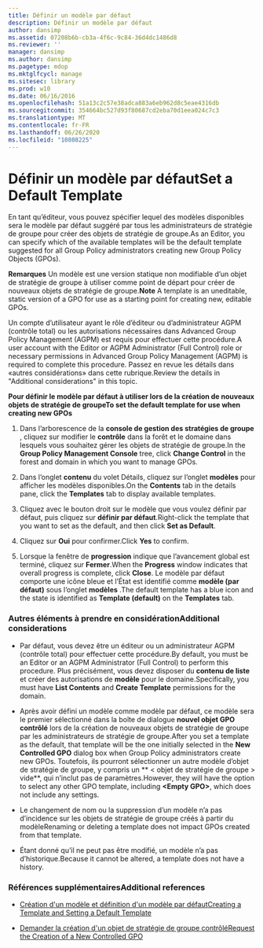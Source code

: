 ```yaml
---
title: Définir un modèle par défaut
description: Définir un modèle par défaut
author: dansimp
ms.assetid: 07208b6b-cb3a-4f6c-9c84-36d4dc1486d8
ms.reviewer: ''
manager: dansimp
ms.author: dansimp
ms.pagetype: mdop
ms.mktglfcycl: manage
ms.sitesec: library
ms.prod: w10
ms.date: 06/16/2016
ms.openlocfilehash: 51a13c2c57e38adca883a6eb962d8c5eae4316db
ms.sourcegitcommit: 354664bc527d93f80687cd2eba70d1eea024c7c3
ms.translationtype: MT
ms.contentlocale: fr-FR
ms.lasthandoff: 06/26/2020
ms.locfileid: "10808225"
---
```

# <span data-ttu-id="f085d-103">Définir un modèle par défaut</span><span class="sxs-lookup"><span data-stu-id="f085d-103">Set a Default Template</span></span>


<span data-ttu-id="f085d-104">En tant qu’éditeur, vous pouvez spécifier lequel des modèles disponibles sera le modèle par défaut suggéré par tous les administrateurs de stratégie de groupe pour créer des objets de stratégie de groupe.</span><span class="sxs-lookup"><span data-stu-id="f085d-104">As an Editor, you can specify which of the available templates will be the default template suggested for all Group Policy administrators creating new Group Policy Objects (GPOs).</span></span>

<span data-ttu-id="f085d-105">**Remarques**  Un modèle est une version statique non modifiable d’un objet de stratégie de groupe à utiliser comme point de départ pour créer de nouveaux objets de stratégie de groupe.</span><span class="sxs-lookup"><span data-stu-id="f085d-105">**Note** A template is an uneditable, static version of a GPO for use as a starting point for creating new, editable GPOs.</span></span>

 

<span data-ttu-id="f085d-106">Un compte d’utilisateur ayant le rôle d’éditeur ou d’administrateur AGPM (contrôle total) ou les autorisations nécessaires dans Advanced Group Policy Management (AGPM) est requis pour effectuer cette procédure.</span><span class="sxs-lookup"><span data-stu-id="f085d-106">A user account with the Editor or AGPM Administrator (Full Control) role or necessary permissions in Advanced Group Policy Management (AGPM) is required to complete this procedure.</span></span> <span data-ttu-id="f085d-107">Passez en revue les détails dans «autres considérations» dans cette rubrique.</span><span class="sxs-lookup"><span data-stu-id="f085d-107">Review the details in "Additional considerations" in this topic.</span></span>

**<span data-ttu-id="f085d-108">Pour définir le modèle par défaut à utiliser lors de la création de nouveaux objets de stratégie de groupe</span><span class="sxs-lookup"><span data-stu-id="f085d-108">To set the default template for use when creating new GPOs</span></span>**

1.  <span data-ttu-id="f085d-109">Dans l’arborescence de la **console de gestion des stratégies de groupe** , cliquez sur modifier le **contrôle** dans la forêt et le domaine dans lesquels vous souhaitez gérer les objets de stratégie de groupe.</span><span class="sxs-lookup"><span data-stu-id="f085d-109">In the **Group Policy Management Console** tree, click **Change Control** in the forest and domain in which you want to manage GPOs.</span></span>

2.  <span data-ttu-id="f085d-110">Dans l’onglet **contenu** du volet Détails, cliquez sur l’onglet **modèles** pour afficher les modèles disponibles.</span><span class="sxs-lookup"><span data-stu-id="f085d-110">On the **Contents** tab in the details pane, click the **Templates** tab to display available templates.</span></span>

3.  <span data-ttu-id="f085d-111">Cliquez avec le bouton droit sur le modèle que vous voulez définir par défaut, puis cliquez sur **définir par défaut**.</span><span class="sxs-lookup"><span data-stu-id="f085d-111">Right-click the template that you want to set as the default, and then click **Set as Default**.</span></span>

4.  <span data-ttu-id="f085d-112">Cliquez sur **Oui** pour confirmer.</span><span class="sxs-lookup"><span data-stu-id="f085d-112">Click **Yes** to confirm.</span></span>

5.  <span data-ttu-id="f085d-113">Lorsque la fenêtre de **progression** indique que l’avancement global est terminé, cliquez sur **Fermer**.</span><span class="sxs-lookup"><span data-stu-id="f085d-113">When the **Progress** window indicates that overall progress is complete, click **Close**.</span></span> <span data-ttu-id="f085d-114">Le modèle par défaut comporte une icône bleue et l’État est identifié comme **modèle (par défaut)** sous l’onglet **modèles** .</span><span class="sxs-lookup"><span data-stu-id="f085d-114">The default template has a blue icon and the state is identified as **Template (default)** on the **Templates** tab.</span></span>

### <span data-ttu-id="f085d-115">Autres éléments à prendre en considération</span><span class="sxs-lookup"><span data-stu-id="f085d-115">Additional considerations</span></span>

-   <span data-ttu-id="f085d-116">Par défaut, vous devez être un éditeur ou un administrateur AGPM (contrôle total) pour effectuer cette procédure.</span><span class="sxs-lookup"><span data-stu-id="f085d-116">By default, you must be an Editor or an AGPM Administrator (Full Control) to perform this procedure.</span></span> <span data-ttu-id="f085d-117">Plus précisément, vous devez disposer du **contenu de liste** et créer des autorisations de **modèle** pour le domaine.</span><span class="sxs-lookup"><span data-stu-id="f085d-117">Specifically, you must have **List Contents** and **Create Template** permissions for the domain.</span></span>

-   <span data-ttu-id="f085d-118">Après avoir défini un modèle comme modèle par défaut, ce modèle sera le premier sélectionné dans la boîte de dialogue **nouvel objet GPO contrôlé** lors de la création de nouveaux objets de stratégie de groupe par les administrateurs de stratégie de groupe.</span><span class="sxs-lookup"><span data-stu-id="f085d-118">After you set a template as the default, that template will be the one initially selected in the **New Controlled GPO** dialog box when Group Policy administrators create new GPOs.</span></span> <span data-ttu-id="f085d-119">Toutefois, ils pourront sélectionner un autre modèle d’objet de stratégie de groupe, y compris un \*\* &lt; objet de stratégie de groupe &gt; vide\*\*, qui n’inclut pas de paramètres.</span><span class="sxs-lookup"><span data-stu-id="f085d-119">However, they will have the option to select any other GPO template, including **&lt;Empty GPO&gt;**, which does not include any settings.</span></span>

-   <span data-ttu-id="f085d-120">Le changement de nom ou la suppression d’un modèle n’a pas d’incidence sur les objets de stratégie de groupe créés à partir du modèle</span><span class="sxs-lookup"><span data-stu-id="f085d-120">Renaming or deleting a template does not impact GPOs created from that template.</span></span>

-   <span data-ttu-id="f085d-121">Étant donné qu’il ne peut pas être modifié, un modèle n’a pas d’historique.</span><span class="sxs-lookup"><span data-stu-id="f085d-121">Because it cannot be altered, a template does not have a history.</span></span>

### <span data-ttu-id="f085d-122">Références supplémentaires</span><span class="sxs-lookup"><span data-stu-id="f085d-122">Additional references</span></span>

-   [<span data-ttu-id="f085d-123">Création d'un modèle et définition d'un modèle par défaut</span><span class="sxs-lookup"><span data-stu-id="f085d-123">Creating a Template and Setting a Default Template</span></span>](creating-a-template-and-setting-a-default-template-agpm40.md)

-   [<span data-ttu-id="f085d-124">Demander la création d'un objet de stratégie de groupe contrôlé</span><span class="sxs-lookup"><span data-stu-id="f085d-124">Request the Creation of a New Controlled GPO</span></span>](request-the-creation-of-a-new-controlled-gpo-agpm40.md)

 

 





